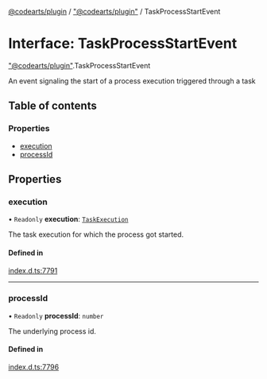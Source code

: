 [@codearts/plugin](../README.md) / ["@codearts/plugin"](../modules/_codearts_plugin_.md) / TaskProcessStartEvent

# Interface: TaskProcessStartEvent

["@codearts/plugin"](../modules/_codearts_plugin_.md).TaskProcessStartEvent

An event signaling the start of a process execution
triggered through a task

## Table of contents

### Properties

- [execution](codearts_plugin_.TaskProcessStartEvent.md#execution)
- [processId](codearts_plugin_.TaskProcessStartEvent.md#processid)

## Properties

### execution

• `Readonly` **execution**: [`TaskExecution`](codearts_plugin_.TaskExecution.md)

The task execution for which the process got started.

#### Defined in

[index.d.ts:7791](https://github.com/shuyaqian/cloudide-plugin-api/blob/3fbdd11/index.d.ts#L7791)

___

### processId

• `Readonly` **processId**: `number`

The underlying process id.

#### Defined in

[index.d.ts:7796](https://github.com/shuyaqian/cloudide-plugin-api/blob/3fbdd11/index.d.ts#L7796)
